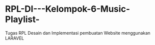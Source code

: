 # RPL-DI---Kelompok-6-Music-Playlist-
Tugas RPL Desain dan Implementasi pembuatan Website menggunakan LARAVEL
